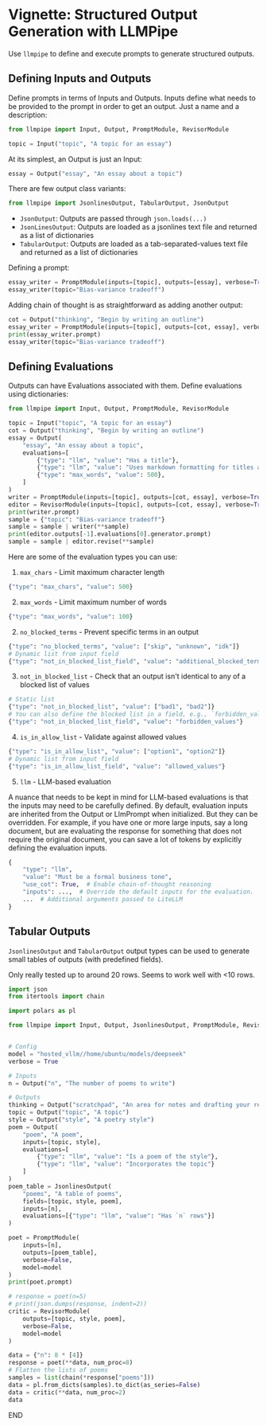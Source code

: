 # Vignette: Structured Output Generation with LLMPipe

Use `llmpipe` to define and execute prompts to generate structured outputs.

## Defining Inputs and Outputs

Define prompts in terms of Inputs and Outputs. Inputs define what needs to be provided to the prompt in order to get an output. Just a name and a description:

```python
from llmpipe import Input, Output, PromptModule, RevisorModule

topic = Input("topic", "A topic for an essay")
```

At its simplest, an Output is just an Input:

```python
essay = Output("essay", "An essay about a topic")
```

There are few output class variants:

```python
from llmpipe import JsonlinesOutput, TabularOutput, JsonOutput
```

- `JsonOutput`: Outputs are passed through `json.loads(...)`
- `JsonLinesOutput`: Outputs are loaded as a jsonlines text file and returned as a list of dictionaries
- `TabularOutput`: Outputs are loaded as a tab-separated-values text file and returned as a list of dictionaries

Defining a prompt:

```python
essay_writer = PromptModule(inputs=[topic], outputs=[essay], verbose=True)
essay_writer(topic="Bias-variance tradeoff")
```

Adding chain of thought is as straightforward as adding another output:

```python
cot = Output("thinking", "Begin by writing an outline")
essay_writer = PromptModule(inputs=[topic], outputs=[cot, essay], verbose=True)
print(essay_writer.prompt)
essay_writer(topic="Bias-variance tradeoff")
```

## Defining Evaluations

Outputs can have Evaluations associated with them. Define evaluations using dictionaries:

```python
from llmpipe import Input, Output, PromptModule, RevisorModule

topic = Input("topic", "A topic for an essay")
cot = Output("thinking", "Begin by writing an outline")
essay = Output(
    "essay", "An essay about a topic",
    evaluations=[
        {"type": "llm", "value": "Has a title"},
        {"type": "llm", "value": "Uses markdown formatting for titles and headers"},
        {"type": "max_words", "value": 500},
    ]
)
writer = PromptModule(inputs=[topic], outputs=[cot, essay], verbose=True)
editor = RevisorModule(inputs=[topic], outputs=[cot, essay], verbose=True)
print(writer.prompt)
sample = {"topic": "Bias-variance tradeoff"}
sample = sample | writer(**sample)
print(editor.outputs[-1].evaluations[0].generator.prompt)
sample = sample | editor.revise(**sample)
```

Here are some of the evaluation types you can use:

1. `max_chars` - Limit maximum character length

```python
{"type": "max_chars", "value": 500}
```

2. `max_words` - Limit maximum number of words

```python
{"type": "max_words", "value": 100}
```

2. `no_blocked_terms` - Prevent specific terms in an output

```python
{"type": "no_blocked_terms", "value": ["skip", "unknown", "idk"]}
# Dynamic list from input field
{"type": "not_in_blocked_list_field", "value": "additional_blocked_terms"}
```

3. `not_in_blocked_list` - Check that an output isn't identical to any of a blocked list of values

```python
# Static list
{"type": "not_in_blocked_list", "value": ["bad1", "bad2"]}
# You can also define the blocked list in a field, e.g., `forbidden_values`.
{"type": "not_in_blocked_list_field", "value": "forbidden_values"}
```

4. `is_in_allow_list` - Validate against allowed values

```python
{"type": "is_in_allow_list", "value": ["option1", "option2"]}
# Dynamic list from input field
{"type": "is_in_allow_list_field", "value": "allowed_values"}
```

5. `llm` - LLM-based evaluation

A nuance that needs to be kept in mind for LLM-based evaluations is that the inputs may need to be carefully defined. By default, evaluation inputs are inherited from the Output or LlmPrompt when initialized. But they can be overridden. For example, if you have one or more large inputs, say a long document, but are evaluating the response for something that does not require the original document, you can save a lot of tokens by explicitly defining the evaluation inputs.

```python
{
    "type": "llm",
    "value": "Must be a formal business tone",
    "use_cot": True,  # Enable chain-of-thought reasoning
    "inputs": ...,  # Override the default inputs for the evaluation.
    ...  # Additional arguments passed to LiteLLM
}
```

## Tabular Outputs

`JsonlinesOutput` and `TabularOutput` output types can be used to generate small tables of outputs (with predefined fields).

Only really tested up to around 20 rows. Seems to work well with <10 rows.

```python
import json
from itertools import chain

import polars as pl

from llmpipe import Input, Output, JsonlinesOutput, PromptModule, RevisorModule


# Config
model = "hosted_vllm//home/ubuntu/models/deepseek"
verbose = True

# Inputs
n = Output("n", "The number of poems to write")

# Outputs
thinking = Output("scratchpad", "An area for notes and drafting your responses")
topic = Output("topic", "A topic")
style = Output("style", "A poetry style")
poem = Output(
    "poem", "A poem",
    inputs=[topic, style],
    evaluations=[
        {"type": "llm", "value": "Is a poem of the style"},
        {"type": "llm", "value": "Incorporates the topic"}
    ]
)
poem_table = JsonlinesOutput(
    "poems", "A table of poems",
    fields=[topic, style, poem],
    inputs=[n],
    evaluations=[{"type": "llm", "value": "Has `n` rows"}]
)

poet = PromptModule(
    inputs=[n],
    outputs=[poem_table],
    verbose=False,
    model=model
)
print(poet.prompt)

# response = poet(n=5)
# print(json.dumps(response, indent=2))
critic = RevisorModule(
    outputs=[topic, style, poem],
    verbose=False,
    model=model
)

data = {"n": 8 * [4]}
response = poet(**data, num_proc=8)
# Flatten the lists of poems
samples = list(chain(*response["poems"]))
data = pl.from_dicts(samples).to_dict(as_series=False)
data = critic(**data, num_proc=2)
data
```

END